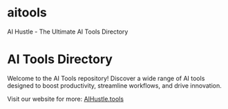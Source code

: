 # aitools
AI Hustle - The Ultimate AI Tools Directory

# AI Tools Directory

Welcome to the AI Tools repository! Discover a wide range of AI tools designed to boost productivity, streamline workflows, and drive innovation. 

Visit our website for more: [AIHustle.tools](https://aihustle.tools/)

